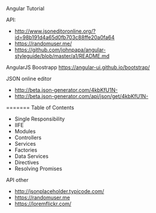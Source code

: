 Angular Tutorial

API:
- http://www.jsoneditoronline.org/?id=98b191d4a65d0fb703c88ffe20a0fa64
- https://randomuser.me/
- https://github.com/johnpapa/angular-styleguide/blob/master/a1/README.md


AngularJS Boostrapp
https://angular-ui.github.io/bootstrap/


JSON online editor
+ http://beta.json-generator.com/4kbKfU1N-
+ http://beta.json-generator.com/api/json/get/4kbKfU1N-

=======
Table of Contents

+ Single Responsibility
+ IIFE
+ Modules
+ Controllers
+ Services
+ Factories
+ Data Services
+ Directives
+ Resolving Promises


API other
+ http://jsonplaceholder.typicode.com/
+ https://randomuser.me
+ https://loremflickr.com/
